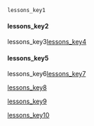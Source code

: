 ```ngMeta
lessons_key1
```
 
#### lessons_key2
lessons_key3[lessons_key4](ZHgyNZ0pGPc)



#### lessons_key5
lessons_key6[lessons_key7](uJKy4Jp-84w)




[lessons_key8](https://docs.google.com/presentation/d/1sjVwBhlkIudcKKPEEF09Kiw82FRZbtcjcQfXfTFSfFA/edit#slide=id.p)


[lessons_key9](https://docs.google.com/presentation/d/1gTWSspgNILJpfZzoBwBy6v0YI7GxNQezlwg5NG8AI5c/edit#slide=id.p)


[lessons_key10](https://docs.google.com/presentation/d/1UBrqZ4DNvdAHJgaOPmMi9FvQCn4QAIBtPtuM4-DSWU4/edit#slide=id.p)
